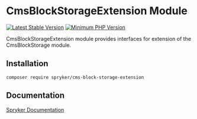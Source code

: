 # CmsBlockStorageExtension Module
[![Latest Stable Version](https://poser.pugx.org/spryker/cms-block-storage-extension/v/stable.svg)](https://packagist.org/packages/spryker/cms-block-storage-extension)
[![Minimum PHP Version](https://img.shields.io/badge/php-%3E%3D%208.2-8892BF.svg)](https://php.net/)

CmsBlockStorageExtension module provides interfaces for extension of the CmsBlockStorage module.

## Installation

```
composer require spryker/cms-block-storage-extension
```

## Documentation

[Spryker Documentation](https://docs.spryker.com)
